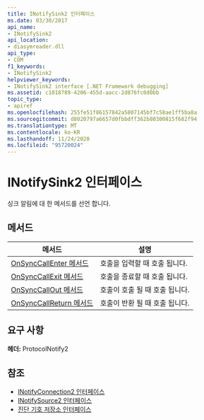 ```yaml
---
title: INotifySink2 인터페이스
ms.date: 03/30/2017
api_name:
- INotifySink2
api_location:
- diasymreader.dll
api_type:
- COM
f1_keywords:
- INotifySink2
helpviewer_keywords:
- INotifySink2 interface [.NET Framework debugging]
ms.assetid: c1018789-4206-455d-aacc-2d876fc0d0bb
topic_type:
- apiref
ms.openlocfilehash: 255fe51f86157842a5807145bf7c58ae1ff5ba8a
ms.sourcegitcommit: d8020797a6657d0fbbdff362b80300815f682f94
ms.translationtype: MT
ms.contentlocale: ko-KR
ms.lasthandoff: 11/24/2020
ms.locfileid: "95720024"
---
```

# <a name="inotifysink2-interface"></a>INotifySink2 인터페이스

싱크 알림에 대 한 메서드를 선언 합니다.  
  
## <a name="methods"></a>메서드  
  
|메서드|설명|  
|------------|-----------------|  
|[OnSyncCallEnter 메서드](inotifysink2-onsynccallenter-method.md)|호출을 입력할 때 호출 됩니다.|  
|[OnSyncCallExit 메서드](inotifysink2-onsynccallexit-method.md)|호출을 종료할 때 호출 됩니다.|  
|[OnSyncCallOut 메서드](inotifysink2-onsynccallout-method.md)|호출이 호출 될 때 호출 됩니다.|  
|[OnSyncCallReturn 메서드](inotifysink2-onsynccallreturn-method.md)|호출이 반환 될 때 호출 됩니다.|  
  
## <a name="requirements"></a>요구 사항  

 **헤더:** ProtocolNotify2  
  
## <a name="see-also"></a>참조

- [INotifyConnection2 인터페이스](inotifyconnection2-interface.md)
- [INotifySource2 인터페이스](inotifysource2-interface.md)
- [진단 기호 저장소 인터페이스](diagnostics-symbol-store-interfaces.md)
